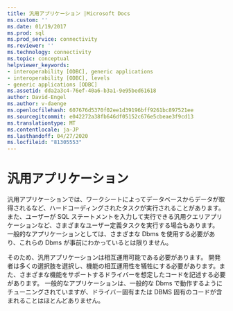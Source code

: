 ```yaml
---
title: 汎用アプリケーション |Microsoft Docs
ms.custom: ''
ms.date: 01/19/2017
ms.prod: sql
ms.prod_service: connectivity
ms.reviewer: ''
ms.technology: connectivity
ms.topic: conceptual
helpviewer_keywords:
- interoperability [ODBC], generic applications
- interoperability [ODBC], levels
- generic applications [ODBC]
ms.assetid: dda2a3c4-76ef-40a6-b3a1-9e95bed61618
author: David-Engel
ms.author: v-daenge
ms.openlocfilehash: 607676d5370f02ee1d39196bff9261bc897521ee
ms.sourcegitcommit: e042272a38fb646df05152c676e5cbeae3f9cd13
ms.translationtype: MT
ms.contentlocale: ja-JP
ms.lasthandoff: 04/27/2020
ms.locfileid: "81305553"
---
```

# <a name="generic-applications"></a>汎用アプリケーション
汎用アプリケーションでは、ワークシートによってデータベースからデータが取得されるなど、ハードコーディングされたタスクが実行されることがあります。 また、ユーザーが SQL ステートメントを入力して実行できる汎用クエリアプリケーションなど、さまざまなユーザー定義タスクを実行する場合もあります。 一般的なアプリケーションとしては、さまざまな Dbms を使用する必要があり、これらの Dbms が事前にわかっているとは限りません。  
  
 そのため、汎用アプリケーションは相互運用可能である必要があります。 開発者は多くの選択肢を選択し、機能の相互運用性を犠牲にする必要があります。また、さまざまな機能をサポートするドライバーを想定したコードを記述する必要があります。 一般的なアプリケーションは、一般的な Dbms で動作するようにチューニングされていますが、ドライバー固有または DBMS 固有のコードが含まれることはほとんどありません。
